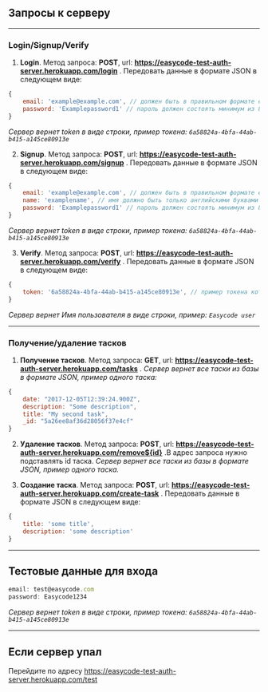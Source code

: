 ## Запросы к серверу

---

### Login/Signup/Verify

1. **Login**. Метод запроса: **POST**, url: **https://easycode-test-auth-server.herokuapp.com/login** . Передовать данные в формате JSON в следующем виде: 
```js
{
    email: 'example@example.com', // должен быть в правильном формате example@example.com
    password: 'Examplepassword1' // пароль должен состоять минимум из 8 символов и должен содержать хотя бы одну Большую букву и хотя бы одну цифру
}
```
*Сервер вернет token в виде строки, пример токена: `6a58824a-4bfa-44ab-b415-a145ce80913e`*

2. **Signup**. Метод запроса: **POST**, url: **https://easycode-test-auth-server.herokuapp.com/signup** . Передовать данные в формате JSON в следующем виде: 
```js
{
    email: 'example@example.com', // должен быть в правильном формате example@example.com
    name: 'examplename', // имя должно быть только английскими буквами от 3 до 16 символов
    password: 'Examplepassword1' // пароль должен состоять минимум из 8 символов и должен содержать хотя бы одну Большую букву и хотя бы одну цифру
}
```
*Сервер вернет token в виде строки, пример токена: `6a58824a-4bfa-44ab-b415-a145ce80913e`*

3. **Verify**. Метод запроса: **POST**, url: **https://easycode-test-auth-server.herokuapp.com/verify** . Передовать данные в формате JSON в следующем виде: 
```js
{
    token: '6a58824a-4bfa-44ab-b415-a145ce80913e', // пример токена который вы должны передать на сервер
}
```
*Сервер вернет Имя пользователя в виде строки, пример: `Easycode user`*

---

### Получение/удаление тасков

1. **Получение тасков**. Метод запроса: **GET**, url: **https://easycode-test-auth-server.herokuapp.com/tasks** .
*Сервер вернет все таски из базы в формате JSON, пример одного таска:*
```js
{
    date: "2017-12-05T12:39:24.900Z",
    description: "Some description",
    title: "My second task",
    _id: "5a26ee8af36d28056f37e4cf"
}
```

2. **Удаление тасков**. Метод запроса: **POST**, url: **https://easycode-test-auth-server.herokuapp.com/remove${id}** .В адрес запроса нужно подставлять id таска. 
*Сервер вернет все таски из базы в формате JSON, пример одного таска.*

3. **Создание таска**. Метод запроса: **POST**, url: **https://easycode-test-auth-server.herokuapp.com/create-task** .
Передовать данные в формате JSON в следующем виде:
```js
{
    title: 'some title',
    description: 'some description'
}
```

---

## Тестовые данные для входа
```js
email: test@easycode.com
password: Easycode1234

```
*Сервер вернет token в виде строки, пример токена: `6a58824a-4bfa-44ab-b415-a145ce80913e`*

---

## Если сервер упал
Перейдите по адресу https://easycode-test-auth-server.herokuapp.com/test